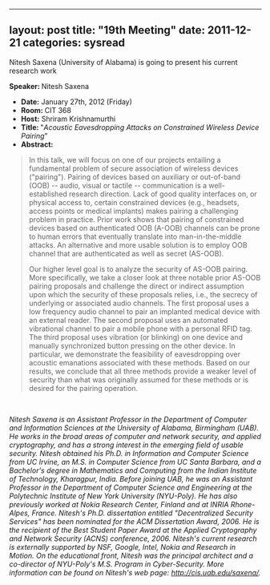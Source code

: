 
---
layout: post
title: "19th Meeting"
date: 2011-12-21
categories: sysread
---

Nitesh Saxena (University of Alabama) is going to present his current research work

<strong>Speaker: </strong>Nitesh Saxena
<ul>
	<li><strong>Date:</strong> January 27th, 2012 (Friday)</li>
	<li><strong>Room: </strong>CIT 368</li>
	<li><strong>Host:</strong> Shriram Krishnamurthi</li>
	<li><strong>Title: </strong>"<em>Acoustic Eavesdropping Attacks on Constrained Wireless Device Pairing</em>"</li>
	<li><strong>Abstract:</strong></li>
</ul>
<blockquote>In this talk, we will focus on one of our projects entailing a fundamental problem of secure association of wireless devices ("pairing").  Pairing of devices based on auxiliary or out-of-band (OOB) -- audio, visual or tactile -- communication is a well-established research direction.  Lack of good quality interfaces on, or physical access to, certain constrained devices (e.g., headsets, access points or medical implants) makes pairing a challenging problem in practice. Prior work shows that pairing of constrained devices based on authenticated OOB (A-OOB) channels can be prone to human errors that eventually translate into man-in-the-middle attacks. An alternative and more usable solution is to employ OOB channel that are authenticated as well as secret (AS-OOB).

Our higher level goal is to analyze the security of AS-OOB pairing.  More specifically, we take a closer look at three notable prior AS-OOB pairing proposals and challenge the direct or indirect assumption upon which the security of these proposals relies, i.e., the secrecy of underlying or associated audio channels. The first proposal uses a low frequency audio channel to pair an implanted medical device with an external reader.  The second proposal uses an automated vibrational channel to pair a mobile phone with a personal RFID tag. The third proposal uses vibration (or blinking) on one device and manually synchronized button pressing on the other device.  In particular, we demonstrate the feasibility of eavesdropping over acoustic emanations associated with these methods. Based on our results, we conclude that all three methods provide a weaker level of security than what was originally assumed for these methods or is desired for the pairing operation.</blockquote>
&nbsp;

<em>Nitesh Saxena is an Assistant Professor in the Department of Computer and Information Sciences at the University of Alabama, Birmingham (UAB).  He works in the broad areas of computer and network security, and applied cryptography, and has a strong interest in the emerging field of usable security.  Nitesh obtained his Ph.D. in Information and Computer Science from UC Irvine, an M.S. in Computer Science from UC Santa Barbara, and a Bachelor's degree in Mathematics and Computing from the Indian Institute of Technology, Kharagpur, India.  Before joining UAB, he was an Assistant Professor in the Department of Computer Science and Engineering at the Polytechnic Institute of New York University (NYU-Poly). He has also previously worked at Nokia Research Center, Finland and at INRIA Rhone-Alpes, France.  Nitesh's Ph.D.  dissertation entitled "Decentralized Security Services" has been nominated for the ACM Dissertation Award, 2006. He is the recipient of the Best Student Paper Award at the Applied Cryptography and Network Security (ACNS) conference, 2006. Nitesh's current research is externally supported by NSF, Google, Intel, Nokia and Research in Motion. On the educational front, Nitesh was the principal architect and a co-director of NYU-Poly's M.S.  Program in Cyber-Security. More information can be found on Nitesh's web page: <a href="http://cis.uab.edu/saxena/">http://cis.uab.edu/saxena/</a>.</em>
